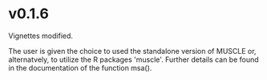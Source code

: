 # v0.1.6
Vignettes modified.

The user is given the choice to used the standalone version of MUSCLE or, alternatvely, to utilize the R packages 'muscle'. Further details can be found in the documentation of the function msa().